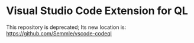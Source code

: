 Visual Studio Code Extension for QL
===

This repository is deprecated; Its new location is:
https://github.com/Semmle/vscode-codeql

